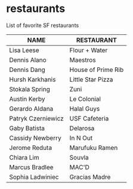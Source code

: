 # restaurants
List of favorite SF restaurants

 NAME | RESTAURANT 
---|---
Lisa Leese | Flour + Water
Dennis Alano | Maestros
Dennis Dang | House of Prime Rib
Hursh Karkhanis | Little Star Pizza
Stokala Spring | Zuni
Austin Kerby | Le Colonial
Gerardo Aldana | Halal Guys
Patryk Czerniewicz | USF Cafeteria
Gaby Batista | Delarosa
Cassidy Newberry | In N Out
Jerome Reduta | Marufuku Ramen
Chiara Lim | Souvla
Marcus Bradlee | MAC'D
Sophia Ladwiniec | Gracias Madre